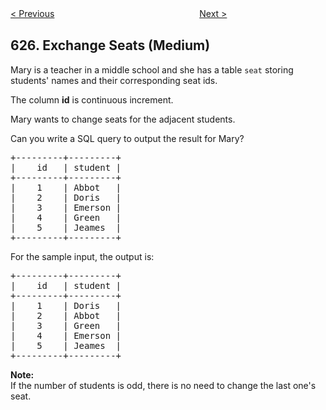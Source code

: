 <!--|This file generated by command(leetcode description); DO NOT EDIT.    |-->
<!--+----------------------------------------------------------------------+-->
<!--|@author    Openset <openset.wang@gmail.com>                           |-->
<!--|@link      https://github.com/openset                                 |-->
<!--|@home      https://github.com/openset/leetcode                        |-->
<!--+----------------------------------------------------------------------+-->

[< Previous](https://github.com/openset/leetcode/tree/master/problems/minimum-factorization "Minimum Factorization")
　　　　　　　　　　　　　　　　
[Next >](https://github.com/openset/leetcode/tree/master/problems/swap-salary "Swap Salary")

## 626. Exchange Seats (Medium)

<p>Mary is a teacher in a middle school and she has a table <code>seat</code> storing students' names and their corresponding seat ids.</p>
The column <b>id</b> is continuous increment.</p>
Mary wants to change seats for the adjacent students.</p>
Can you write a SQL query to output the result for Mary?</p>
<pre>
+---------+---------+
|    id   | student |
+---------+---------+
|    1    | Abbot   |
|    2    | Doris   |
|    3    | Emerson |
|    4    | Green   |
|    5    | Jeames  |
+---------+---------+
</pre>
For the sample input, the output is:</p>
<pre>
+---------+---------+
|    id   | student |
+---------+---------+
|    1    | Doris   |
|    2    | Abbot   |
|    3    | Green   |
|    4    | Emerson |
|    5    | Jeames  |
+---------+---------+
</pre>
<p>
<b>Note:</b><br/>
If the number of students is odd, there is no need to change the last one's seat.
</p>
